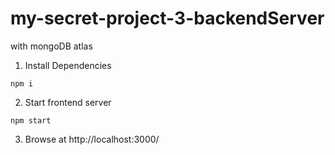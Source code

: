 # my-secret-project-3-backendServer
with mongoDB atlas

1. Install Dependencies

```npm i```

2. Start frontend server

```npm start```

3. Browse at
http://localhost:3000/
